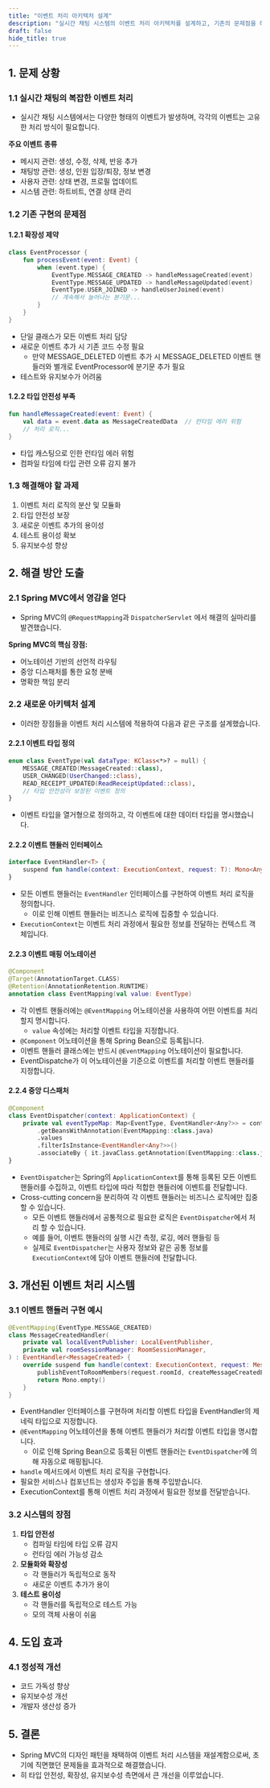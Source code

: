```yaml
---
title: "이벤트 처리 아키텍처 설계"
description: "실시간 채팅 시스템의 이벤트 처리 아키텍처를 설계하고, 기존의 문제점을 해결하는 방안을 제시합니다."
draft: false
hide_title: true
---
```


## 1. 문제 상황

### 1.1 실시간 채팅의 복잡한 이벤트 처리
- 실시간 채팅 시스템에서는 다양한 형태의 이벤트가 발생하며, 각각의 이벤트는 고유한 처리 방식이 필요합니다.

**주요 이벤트 종류**
- 메시지 관련: 생성, 수정, 삭제, 반응 추가
- 채팅방 관련: 생성, 인원 입장/퇴장, 정보 변경
- 사용자 관련: 상태 변경, 프로필 업데이트
- 시스템 관련: 하트비트, 연결 상태 관리

### 1.2 기존 구현의 문제점

#### 1.2.1 확장성 제약
```kotlin
class EventProcessor {
    fun processEvent(event: Event) {
        when (event.type) {
            EventType.MESSAGE_CREATED -> handleMessageCreated(event)
            EventType.MESSAGE_UPDATED -> handleMessageUpdated(event)
            EventType.USER_JOINED -> handleUserJoined(event)
            // 계속해서 늘어나는 분기문...
        }
    }
}
```
- 단일 클래스가 모든 이벤트 처리 담당
- 새로운 이벤트 추가 시 기존 코드 수정 필요
  - 만약 MESSAGE_DELETED 이벤트 추가 시 MESSAGE_DELETED 이벤트 핸들러와 별개로 EventProcessor에 분기문 추가 필요
- 테스트와 유지보수가 어려움

#### 1.2.2 타입 안전성 부족
```kotlin
fun handleMessageCreated(event: Event) {
    val data = event.data as MessageCreatedData  // 런타임 에러 위험
    // 처리 로직...
}
```
- 타입 캐스팅으로 인한 런타임 에러 위험
- 컴파일 타임에 타입 관련 오류 감지 불가

### 1.3 해결해야 할 과제
1. 이벤트 처리 로직의 분산 및 모듈화
2. 타입 안전성 보장
3. 새로운 이벤트 추가의 용이성
4. 테스트 용이성 확보
5. 유지보수성 향상

## 2. 해결 방안 도출

### 2.1 Spring MVC에서 영감을 얻다
- Spring MVC의 `@RequestMapping`과 `DispatcherServlet` 에서 해결의 실마리를 발견했습니다.

**Spring MVC의 핵심 장점:**
- 어노테이션 기반의 선언적 라우팅
- 중앙 디스패처를 통한 요청 분배
- 명확한 책임 분리

### 2.2 새로운 아키텍처 설계
- 이러한 장점들을 이벤트 처리 시스템에 적용하여 다음과 같은 구조를 설계했습니다.

#### 2.2.1 이벤트 타입 정의
```kotlin
enum class EventType(val dataType: KClass<*>? = null) {
    MESSAGE_CREATED(MessageCreated::class),
    USER_CHANGED(UserChanged::class),
    READ_RECEIPT_UPDATED(ReadReceiptUpdated::class),
    // 타입 안전성이 보장된 이벤트 정의
}
```
- 이벤트 타입을 열거형으로 정의하고, 각 이벤트에 대한 데이터 타입을 명시했습니다.

#### 2.2.2 이벤트 핸들러 인터페이스
```kotlin
interface EventHandler<T> {
    suspend fun handle(context: ExecutionContext, request: T): Mono<Any?>
}
```
- 모든 이벤트 핸들러는 `EventHandler` 인터페이스를 구현하여 이벤트 처리 로직을 정의합니다.
  - 이로 인해 이벤트 핸들러는 비즈니스 로직에 집중할 수 있습니다.
- `ExecutionContext`는 이벤트 처리 과정에서 필요한 정보를 전달하는 컨텍스트 객체입니다.

#### 2.2.3 이벤트 매핑 어노테이션
```kotlin
@Component
@Target(AnnotationTarget.CLASS)
@Retention(AnnotationRetention.RUNTIME)
annotation class EventMapping(val value: EventType)
```
- 각 이벤트 핸들러에는 `@EventMapping` 어노테이션을 사용하여 어떤 이벤트를 처리할지 명시합니다.
  - `value` 속성에는 처리할 이벤트 타입을 지정합니다.
- `@Component` 어노테이션을 통해 Spring Bean으로 등록됩니다.
- 이벤트 핸들러 클래스에는 반드시 `@EventMapping` 어노테이션이 필요합니다.
- EventDispatche가 이 어노테이션을 기준으로 이벤트를 처리할 이벤트 핸들러를 지정합니다.

#### 2.2.4 중앙 디스패처
```kotlin
@Component
class EventDispatcher(context: ApplicationContext) {
    private val eventTypeMap: Map<EventType, EventHandler<Any?>> = context
        .getBeansWithAnnotation(EventMapping::class.java)
        .values
        .filterIsInstance<EventHandler<Any?>>()
        .associateBy { it.javaClass.getAnnotation(EventMapping::class.java)!!.value }
}
```
- `EventDispatcher`는 Spring의 `ApplicationContext`를 통해 등록된 모든 이벤트 핸들러를 수집하고, 이벤트 타입에 따라 적합한 핸들러에 이벤트를 전달합니다.
- Cross-cutting concern을 분리하여 각 이벤트 핸들러는 비즈니스 로직에만 집중할 수 있습니다.
    - 모든 이벤트 핸들러에서 공통적으로 필요한 로직은 `EventDispatcher`에서 처리 할 수 있습니다.
    - 예를 들어, 이벤트 핸들러의 실행 시간 측정, 로깅, 에러 핸들링 등
    - 실제로 `EventDispatcher`는 사용자 정보와 같은 공통 정보를 `ExecutionContext`에 담아 이벤트 핸들러에 전달합니다.

## 3. 개선된 이벤트 처리 시스템

### 3.1 이벤트 핸들러 구현 예시
```kotlin
@EventMapping(EventType.MESSAGE_CREATED)
class MessageCreatedHandler(
    private val localEventPublisher: LocalEventPublisher,
    private val roomSessionManager: RoomSessionManager,
) : EventHandler<MessageCreated> {
    override suspend fun handle(context: ExecutionContext, request: MessageCreated): Mono<Any?> {
        publishEventToRoomMembers(request.roomId, createMessageCreatedEvent(request))
        return Mono.empty()
    }
}
```
- EventHandler 인터페이스를 구현하며 처리할 이벤트 타입을 EventHandler의 제네릭 타입으로 지정합니다.
- `@EventMapping` 어노테이션을 통해 이벤트 핸들러가 처리할 이벤트 타입을 명시합니다.
  - 이로 인해 Spring Bean으로 등록된 이벤트 핸들러는 `EventDispatcher`에 의해 자동으로 매핑됩니다.
- `handle` 메서드에서 이벤트 처리 로직을 구현합니다.
- 필요한 서비스나 컴포넌트는 생성자 주입을 통해 주입받습니다.
- ExecutionContext를 통해 이벤트 처리 과정에서 필요한 정보를 전달받습니다.

### 3.2 시스템의 장점
1. **타입 안전성**
    - 컴파일 타임에 타입 오류 감지
    - 런타임 에러 가능성 감소
2. **모듈화와 확장성**
    - 각 핸들러가 독립적으로 동작
    - 새로운 이벤트 추가가 용이
3. **테스트 용이성**
    - 각 핸들러를 독립적으로 테스트 가능
    - 모의 객체 사용이 쉬움

## 4. 도입 효과

### 4.1 정성적 개선
- 코드 가독성 향상
- 유지보수성 개선
- 개발자 생산성 증가

## 5. 결론
- Spring MVC의 디자인 패턴을 채택하여 이벤트 처리 시스템을 재설계함으로써, 초기에 직면했던 문제들을 효과적으로 해결했습니다. 
- 히 타입 안전성, 확장성, 유지보수성 측면에서 큰 개선을 이루었습니다.